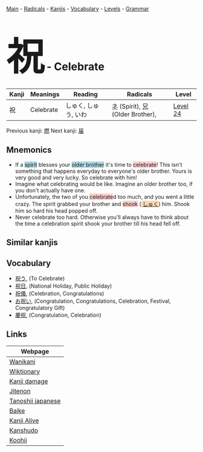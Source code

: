 <style> bigfont {font-size: 100px}</style>
[Main](../index.md) -
[Radicals](../radicals.md) -
[Kanjis](../kanjis.md) -
[Vocabulary](../vocabulary.md) -
[Levels](../levels.md) -
[Grammar](../grammar.md)
# <bigfont> 祝</bigfont> - Celebrate 

| Kanji | Meanings | Reading | Radicals | Level |
| --- | --- | --- | --- | --- |
| 祝 | Celebrate | しゅく, しゅう, いわ | [ネ](../radicals/ネ.md) (Spirit), [兄](../radicals/兄.md) (Older Brother),  | [Level 24](../levels/wk_level24.md) |

Previous kanji: [燃](燃.md) Next kanji: [届](届.md) 

## Mnemonics
 * If a <span style="background-color:#ADD8E6"> spirit</span> blesses your <span style="background-color:#ADD8E6"> older brother</span> it's time to <span style="background-color:#ffcccb"> celebrate</span>! This isn't something that happens everyday to everyone's older brother. Yours is very good and very lucky. So celebrate with him!
* Imagine what celebrating would be like. Imagine an older brother too, if you don't actually have one.
* Unfortunately, the two of you <span style="background-color:#ffcccb"> celebrate</span>d too much, and you went a little crazy. The spirit grabbed your brother and <span style="background-color:#ffcccb"> shook</span> (<span style="background-color:#fed8b1"> [しゅく](https://jisho.org/search/しゅく)</span>) him. Shook him so hard his head popped off.
* Never celebrate too hard. Otherwise you'll always have to think about the time a celebration spirit shook your brother till his head fell off.


## Similar kanjis
 


## Vocabulary
 * [祝う](../vocabulary/祝.md), (To Celebrate)
* [祝日](../vocabulary/祝.md), (National Holiday, Public Holiday)
* [祝儀](../vocabulary/祝.md), (Celebration, Congratulations)
* [お祝い](../vocabulary/祝.md), (Congratulation, Congratulations, Celebration, Festival, Congratulatory Gift)
* [慶祝](../vocabulary/祝.md), (Congratulation, Celebration)



## Links 

| Webpage |
| --- |
| [Wanikani          ](https://www.wanikani.com/kanji/祝) |
| [Wiktionary        ](https://en.wiktionary.org/wiki/祝) |
| [Kanji damage      ](http://www.kanjidamage.com/kanji/search?utf8=✓&q=祝) |
| [Jitenon           ](https://jitenon.com/kanji/祝) |
| [Tanoshii japanese ](https://www.tanoshiijapanese.com/dictionary/kanji.cfm?k=祝) |
| [Baike             ](https://baike.baidu.com/item/祝) |
| [Kanji Alive       ](https://app.kanjialive.com/祝) |
| [Kanshudo          ](https://www.kanshudo.com/searchmn?q=祝) |
| [Koohii            ](https://kanji.koohii.com/study/kanji/祝) |
